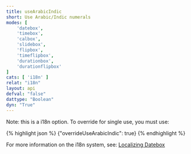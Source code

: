 ```yaml
---
title: useArabicIndic
short: Use Arabic/Indic numerals
modes: [
	'datebox',
	'timebox',
	'calbox',
	'slidebox',
	'flipbox',
	'timeflipbox',
	'durationbox',
	'durationflipbox'
]
cats: [ 'i18n' ]
relat: "i18n"
layout: api
defval: "false"
dattype: "Boolean"
dyn: "True"
---
```



Note: this is a i18n option.  To override for single use, you must use:

{% highlight json %}
{"overrideUseArabicIndic": true}
{% endhighlight %}

For more information on the i18n system, see: [Localizing Datebox]({{site.basesite}}doc/3-2-locale/)


